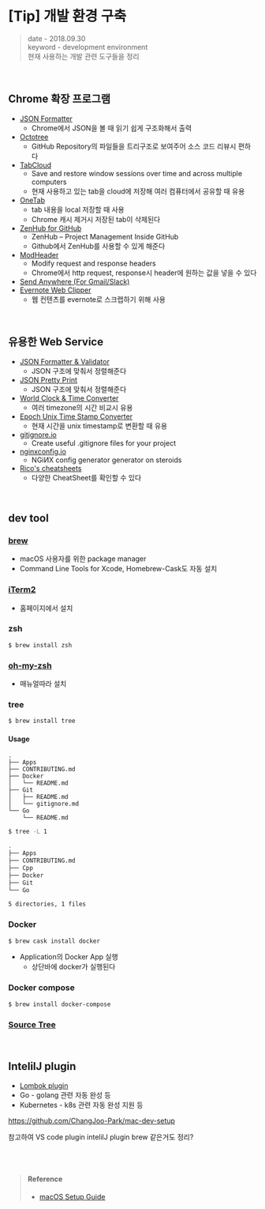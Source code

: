 # [Tip] 개발 환경 구축
> date - 2018.09.30  
> keyword - development environment  
> 현재 사용하는 개발 관련 도구들을 정리  

<br>

## Chrome 확장 프로그램
* [JSON Formatter](https://chrome.google.com/webstore/detail/json-formatter/bcjindcccaagfpapjjmafapmmgkkhgoa)
  * Chrome에서 JSON을 볼 때 읽기 쉽게 구조화해서 출력
* [Octotree](https://chrome.google.com/webstore/detail/octotree/bkhaagjahfmjljalopjnoealnfndnagc)
  * GitHub Repository의 파일들을 트리구조로 보여주어 소스 코드 리뷰시 편하다
* [TabCloud](https://chrome.google.com/webstore/detail/tabcloud/npecfdijgoblfcgagoijgmgejmcpnhof)
  * Save and restore window sessions over time and across multiple computers
  * 현재 사용하고 있는 tab을 cloud에 저장해 여러 컴퓨터에서 공유할 때 유용
* [OneTab](https://chrome.google.com/webstore/detail/onetab/chphlpgkkbolifaimnlloiipkdnihall)
  * tab 내용을 local 저장할 때 사용
  * Chrome 캐시 제거시 저장된 tab이 삭제된다
* [ZenHub for GitHub](https://chrome.google.com/webstore/detail/zenhub-for-github/ogcgkffhplmphkaahpmffcafajaocjbd)
  * ZenHub – Project Management Inside GitHub
  * Github에서 ZenHub를 사용할 수 있게 해준다
* [ModHeader](https://chrome.google.com/webstore/detail/modheader/idgpnmonknjnojddfkpgkljpfnnfcklj)
  * Modify request and response headers
  * Chrome에서 http request, response시 header에 원하는 값을 넣을 수 있다
* [Send Anywhere (For Gmail/Slack)](https://chrome.google.com/webstore/detail/send-anywhere-for-gmailsl/amjmjholfoknokffkiolahocokcaecnc)
* [Evernote Web Clipper](https://chrome.google.com/webstore/detail/evernote-web-clipper/pioclpoplcdbaefihamjohnefbikjilc)
  * 웹 컨텐츠를 evernote로 스크랩하기 위해 사용

<br>

## 유용한 Web Service
* [JSON Formatter & Validator](https://jsonformatter.curiousconcept.com/)
  * JSON 구조에 맞춰서 정렬해준다
* [JSON Pretty Print](http://jsonprettyprint.com/)
  * JSON 구조에 맞춰서 정렬해준다
* [World Clock & Time Converter](https://www.worldtimebuddy.com/)
  * 여러 timezone의 시간 비교시 유용
* [Epoch Unix Time Stamp Converter](https://www.unixtimestamp.com/)
  * 현재 시간을 unix timestamp로 변환할 때 유용
* [gitignore.io](https://www.gitignore.io/)
  * Create useful .gitignore files for your project
* [nginxconfig.io](https://nginxconfig.io/)
  * NGiИX config generator generator on steroids
* [Rico's cheatsheets](https://devhints.io/)
  * 다양한 CheatSheet를 확인할 수 있다


<br>

## dev tool

### [brew](https://brew.sh/)
* macOS 사용자를 위한 package manager
* Command Line Tools for Xcode, Homebrew-Cask도 자동 설치

### [iTerm2](https://www.iterm2.com/downloads.html)
* 홈페이지에서 설치

### zsh
```sh
$ brew install zsh
```

### [oh-my-zsh](https://github.com/robbyrussell/oh-my-zsh)
* 매뉴얼따라 설치

### tree
```sh
$ brew install tree
```

#### Usage
```
.
├── Apps
├── CONTRIBUTING.md
├── Docker
│   └── README.md
├── Git
│   ├── README.md
│   └── gitignore.md
└── Go
    └── README.md
```

```sh
$ tree -L 1

.
├── Apps
├── CONTRIBUTING.md
├── Cpp
├── Docker
├── Git
└── Go

5 directories, 1 files
```


### Docker
```sh
$ brew cask install docker
```
* Application의 Docker App 실행
  * 상단바에 docker가 실행된다

### Docker compose
```sh
$ brew install docker-compose
```

### [Source Tree](https://www.sourcetreeapp.com/)


<br>

## IntelilJ plugin
* [Lombok plugin](https://github.com/mplushnikov/lombok-intellij-plugin)
* Go - golang 관련 자동 완성 등
* Kubernetes - k8s 관련 자동 완성 지원 등


https://github.com/ChangJoo-Park/mac-dev-setup

참고하여 VS code plugin
intelilJ plugin
brew 같은거도 정리?

<br><br>

> #### Reference
> * [macOS Setup Guide](https://sourabhbajaj.com/mac-setup/)

